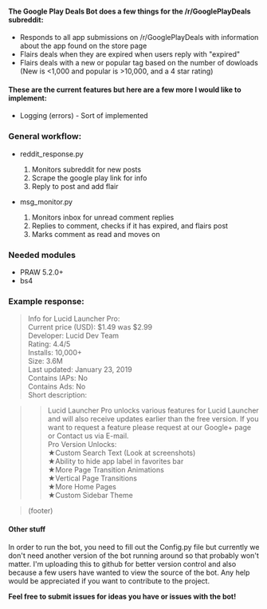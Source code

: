 #### The Google Play Deals Bot does a few things for the /r/GooglePlayDeals subreddit:

* Responds to all app submissions on /r/GooglePlayDeals with information about the app found on the store page 
* Flairs deals when they are expired when users reply with "expired"
* Flairs deals with a new or popular tag based on the number of dowloads (New is <1,000 and popular is >10,000, and a 4 star rating)

#### These are the current features but here are a few more I would like to implement:

* Logging (errors) - Sort of implemented

### General workflow:

* reddit_response.py
  1. Monitors subreddit for new posts
  2. Scrape the google play link for info
  3. Reply to post and add flair
  
* msg_monitor.py
  1. Monitors inbox for unread comment replies
  2. Replies to comment, checks if it has expired, and flairs post
  3. Marks comment as read and moves on

### Needed modules

* PRAW 5.2.0+
* bs4

### Example response:
>Info for Lucid Launcher Pro:  
>Current price (USD): $1.49 was $2.99  
>Developer: Lucid Dev Team  
>Rating: 4.4/5  
>Installs: 10,000+  
>Size: 3.6M  
>Last updated: January 23, 2019  
>Contains IAPs: No  
>Contains Ads: No  
>Short description:

>>Lucid Launcher Pro unlocks various features for Lucid Launcher and will also receive updates earlier than the free version. If you want to request a feature please request at our Google+ page or Contact us via E-mail.  
>>Pro Version Unlocks:  
>>★Custom Search Text (Look at screenshots)  
>>★Ability to hide app label in favorites bar  
>>★More Page Transition Animations  
>>★Vertical Page Transitions  
>>★More Home Pages  
>>★Custom Sidebar Theme  

>(footer)

#### Other stuff

In order to run the bot, you need to fill out the Config.py file but currently we don't need another version of the bot running around so that probably won't matter. I'm uploading this to github for better version control and also because a few users have wanted to view the source of the bot. Any help would be appreciated if you want to contribute to the project. 

**Feel free to submit issues for ideas you have or issues with the bot!**
